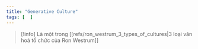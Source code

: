 ```yaml
---
title: "Generative Culture"
tags: [  ]
---
```


> [!info]
> Là một trong [[refs/ron_westrum_3_types_of_cultures|3 loại văn hoá tổ chức của Ron Westrum]]
